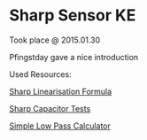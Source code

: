Sharp Sensor KE
===============

Took place @ 2015.01.30  

Pfingstday gave a nice introduction  


Used Resources:

[Sharp Linearisation Formula](http://luckylarry.co.uk/arduino-projects/arduino-using-a-sharp-ir-sensor-for-distance-calculation/)

[Sharp Capacitor Tests](http://www.robotroom.com/DistanceSensor3.html)

[Simple Low Pass Calculator](http://www.muzique.com/schem/filter.htm)
